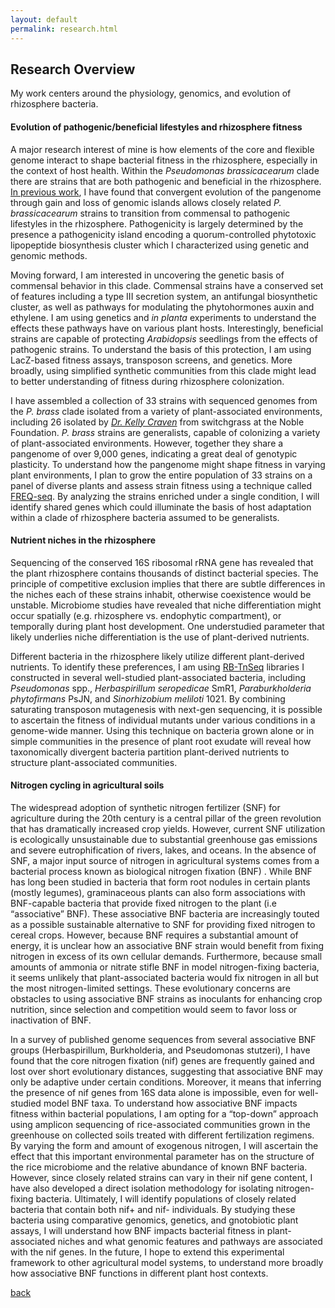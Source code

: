 ```yaml
---
layout: default
permalink: research.html
---
```


## Research Overview

My work centers around the physiology, genomics, and evolution of rhizosphere bacteria.

#### Evolution of pathogenic/beneficial lifestyles and rhizosphere fitness

A major research interest of mine is how elements of the core and flexible genome interact to shape bacterial fitness in the rhizosphere, especially in the context of host health. Within the *Pseudomonas brassicacearum* clade there are strains that are both pathogenic and beneficial in the rhizosphere. [In previous work](https://www.biorxiv.org/content/10.1101/517870v1), I have found that convergent evolution of the pangenome through gain and loss of genomic islands allows closely related *P. brassicacearum* strains to transition from commensal to pathogenic lifestyles in the rhizosphere. Pathogenicity is largely determined by the presence a pathogenicity island encoding a quorum-controlled phytotoxic lipopeptide biosynthesis cluster which I characterized using genetic and genomic methods.

Moving forward, I am interested in uncovering the genetic basis of commensal behavior in this clade. Commensal strains have a conserved set of features including a type III secretion system, an antifungal biosynthetic cluster, as well as pathways for modulating the phytohormones auxin and ethylene. I am using genetics and *in planta* experiments to understand the effects these pathways have on various plant hosts. Interestingly, beneficial strains are capable of protecting *Arabidopsis* seedlings from the effects of pathogenic strains. To understand the basis of this protection, I am using LacZ-based fitness assays, transposon screens, and genetics. More broadly, using simplified synthetic communities from this clade might lead to better understanding of fitness during rhizosphere colonization.

I have assembled a collection of 33 strains with sequenced genomes from the *P. brass* clade isolated from a variety of plant-associated environments, including 26 isolated by [*Dr. Kelly Craven*](https://www.noble.org/staff/kelly-craven/) from switchgrass at the Noble Foundation. *P. brass* strains are generalists, capable of colonizing a variety of plant-associated environments. However, together they share a pangenome of over 9,000 genes, indicating a great deal of genotypic plasticity. To understand how the pangenome might shape fitness in varying plant environments, I plan to grow the entire population of 33 strains on a panel of diverse plants and assess strain fitness using a technique called [FREQ-seq](https://journals.plos.org/plosone/article?id=10.1371/journal.pone.0047959). By analyzing the strains enriched under a single condition, I will identify shared genes which could illuminate the basis of host adaptation within a clade of rhizosphere bacteria assumed to be generalists.

#### Nutrient niches in the rhizosphere

Sequencing of the conserved 16S ribosomal rRNA gene has revealed that the plant rhizosphere contains thousands of distinct bacterial species. The principle of competitive exclusion implies that there are subtle differences in the niches each of these strains inhabit, otherwise coexistence would be unstable. Microbiome studies have revealed that niche differentiation might occur spatially (e.g. rhizosphere vs. endophytic compartment), or temporally during plant host development. One understudied parameter that likely underlies niche differentiation is the use of plant-derived nutrients.

Different bacteria in the rhizosphere likely utilize different plant-derived nutrients. To identify these preferences, I am using [RB-TnSeq](https://www.nature.com/articles/s41586-018-0124-0) libraries I constructed in several well-studied plant-associated bacteria, including *Pseudomonas* spp., *Herbaspirillum seropedicae* SmR1, *Paraburkholderia phytofirmans* PsJN, and *Sinorhizobium meliloti* 1021. By combining saturating transposon mutagenesis with next-gen sequencing, it is possible to ascertain the fitness of individual mutants under various conditions in a genome-wide manner. Using this technique on bacteria grown alone or in simple communities in the presence of plant root exudate will reveal how taxonomically divergent bacteria partition plant-derived nutrients to structure plant-associated communities.


#### Nitrogen cycling in agricultural soils

The widespread adoption of synthetic nitrogen fertilizer (SNF) for agriculture during the 20th century is a central pillar of the green revolution that has dramatically increased crop yields. However, current SNF utilization is ecologically unsustainable due to substantial greenhouse gas emissions and severe eutrophification of rivers, lakes, and oceans. In the absence of SNF, a major input source of nitrogen in agricultural systems comes from a bacterial process known as biological nitrogen fixation (BNF) . While BNF has long been studied in bacteria that form root nodules in certain plants (mostly legumes), graminaceous plants can also form associations with BNF-capable bacteria that provide fixed nitrogen to the plant (i.e “associative” BNF). These associative BNF bacteria are increasingly touted as a possible sustainable alternative to SNF for providing fixed nitrogen to cereal crops. However, because BNF requires a substantial amount of energy, it is unclear how an associative BNF strain would benefit from fixing nitrogen in excess of its own cellular demands. Furthermore, because small amounts of ammonia or nitrate stifle BNF in model nitrogen-fixing bacteria, it seems unlikely that plant-associated bacteria would fix nitrogen in all but the most nitrogen-limited settings. These evolutionary concerns are obstacles to using associative BNF strains as inoculants for enhancing crop nutrition, since selection and competition would seem to favor loss or inactivation of BNF.

In a survey of published genome sequences from several associative BNF groups (Herbaspirillum, Burkholderia, and Pseudomonas stutzeri), I have found that the core nitrogen fixation (nif) genes are frequently gained and lost over short evolutionary distances, suggesting that associative BNF may only be adaptive under certain conditions. Moreover, it means that inferring the presence of nif genes from 16S data alone is impossible, even for well-studied model BNF taxa. To understand how associative BNF impacts fitness within bacterial populations, I am opting for a “top-down” approach using amplicon sequencing of rice-associated communities grown in the greenhouse on collected soils treated with different fertilization regimens. By varying the form and amount of exogenous nitrogen, I will ascertain the effect that this important environmental parameter has on the structure of the rice microbiome and the relative abundance of known BNF bacteria. However, since closely related strains can vary in their nif gene content, I have also developed a direct isolation methodology for isolating nitrogen-fixing bacteria. Ultimately, I will identify populations of closely related bacteria that contain both nif+ and nif- individuals. By studying these bacteria using comparative genomics, genetics, and gnotobiotic plant assays, I will understand how BNF impacts bacterial fitness in plant-associated niches and what genomic features and pathways are associated with the nif genes. In the future, I hope to extend this experimental framework to other agricultural model systems, to understand more broadly how associative BNF functions in different plant host contexts.


[back](./)
